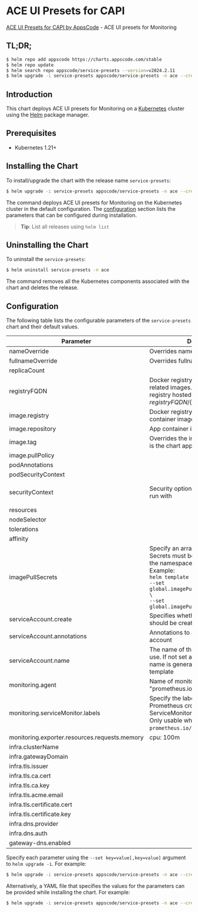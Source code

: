 # ACE UI Presets for CAPI

[ACE UI Presets for CAPI by AppsCode](https://github.com/bytebuilders) - ACE UI presets for Monitoring

## TL;DR;

```bash
$ helm repo add appscode https://charts.appscode.com/stable
$ helm repo update
$ helm search repo appscode/service-presets --version=v2024.2.11
$ helm upgrade -i service-presets appscode/service-presets -n ace --create-namespace --version=v2024.2.11
```

## Introduction

This chart deploys ACE UI presets for Monitoring on a [Kubernetes](http://kubernetes.io) cluster using the [Helm](https://helm.sh) package manager.

## Prerequisites

- Kubernetes 1.21+

## Installing the Chart

To install/upgrade the chart with the release name `service-presets`:

```bash
$ helm upgrade -i service-presets appscode/service-presets -n ace --create-namespace --version=v2024.2.11
```

The command deploys ACE UI presets for Monitoring on the Kubernetes cluster in the default configuration. The [configuration](#configuration) section lists the parameters that can be configured during installation.

> **Tip**: List all releases using `helm list`

## Uninstalling the Chart

To uninstall the `service-presets`:

```bash
$ helm uninstall service-presets -n ace
```

The command removes all the Kubernetes components associated with the chart and deletes the release.

## Configuration

The following table lists the configurable parameters of the `service-presets` chart and their default values.

|                   Parameter                   |                                                                                                                  Description                                                                                                                   |                                                                    Default                                                                     |
|-----------------------------------------------|------------------------------------------------------------------------------------------------------------------------------------------------------------------------------------------------------------------------------------------------|------------------------------------------------------------------------------------------------------------------------------------------------|
| nameOverride                                  | Overrides name template                                                                                                                                                                                                                        | <code>""</code>                                                                                                                                |
| fullnameOverride                              | Overrides fullname template                                                                                                                                                                                                                    | <code>""</code>                                                                                                                                |
| replicaCount                                  |                                                                                                                                                                                                                                                | <code>1</code>                                                                                                                                 |
| registryFQDN                                  | Docker registry fqdn used to pull app related images. Set this to use docker registry hosted at ${registryFQDN}/${registry}/${image}                                                                                                           | <code>ghcr.io</code>                                                                                                                           |
| image.registry                                | Docker registry used to pull app container image                                                                                                                                                                                               | <code>appscode</code>                                                                                                                          |
| image.repository                              | App container image                                                                                                                                                                                                                            | <code>b3</code>                                                                                                                                |
| image.tag                                     | Overrides the image tag whose default is the chart appVersion.                                                                                                                                                                                 | <code>""</code>                                                                                                                                |
| image.pullPolicy                              |                                                                                                                                                                                                                                                | <code>Always</code>                                                                                                                            |
| podAnnotations                                |                                                                                                                                                                                                                                                | <code>{}</code>                                                                                                                                |
| podSecurityContext                            |                                                                                                                                                                                                                                                | <code>{}</code>                                                                                                                                |
| securityContext                               | Security options this container should run with                                                                                                                                                                                                | <code>{"allowPrivilegeEscalation":false,"capabilities":{"drop":["ALL"]},"runAsNonRoot":true,"seccompProfile":{"type":"RuntimeDefault"}}</code> |
| resources                                     |                                                                                                                                                                                                                                                | <code>{}</code>                                                                                                                                |
| nodeSelector                                  |                                                                                                                                                                                                                                                | <code>{}</code>                                                                                                                                |
| tolerations                                   |                                                                                                                                                                                                                                                | <code>[]</code>                                                                                                                                |
| affinity                                      |                                                                                                                                                                                                                                                | <code>{}</code>                                                                                                                                |
| imagePullSecrets                              | Specify an array of imagePullSecrets. Secrets must be manually created in the namespace. <br> Example: <br> `helm template charts/ace \` <br> `--set global.imagePullSecrets[0].name=sec0 \` <br> `--set global.imagePullSecrets[1].name=sec1` | <code>[]</code>                                                                                                                                |
| serviceAccount.create                         | Specifies whether a service account should be created                                                                                                                                                                                          | <code>true</code>                                                                                                                              |
| serviceAccount.annotations                    | Annotations to add to the service account                                                                                                                                                                                                      | <code>{}</code>                                                                                                                                |
| serviceAccount.name                           | The name of the service account to use. If not set and create is true, a name is generated using the fullname template                                                                                                                         | <code>""</code>                                                                                                                                |
| monitoring.agent                              | Name of monitoring agent (eg "prometheus.io/operator")                                                                                                                                                                                         | <code>""</code>                                                                                                                                |
| monitoring.serviceMonitor.labels              | Specify the labels for ServiceMonitor. Prometheus crd will select ServiceMonitor using these labels. Only usable when monitoring agent is `prometheus.io/operator`.                                                                            | <code>{}</code>                                                                                                                                |
| monitoring.exporter.resources.requests.memory | cpu: 100m                                                                                                                                                                                                                                      | <code>128Mi</code>                                                                                                                             |
| infra.clusterName                             |                                                                                                                                                                                                                                                | <code>"c1"</code>                                                                                                                              |
| infra.gatewayDomain                           |                                                                                                                                                                                                                                                | <code>chart-example.local</code>                                                                                                               |
| infra.tls.issuer                              |                                                                                                                                                                                                                                                | <code>"ca" # ca,letsencrypt,letsencrypt-staging</code>                                                                                         |
| infra.tls.ca.cert                             |                                                                                                                                                                                                                                                | <code>""</code>                                                                                                                                |
| infra.tls.ca.key                              |                                                                                                                                                                                                                                                | <code>""</code>                                                                                                                                |
| infra.tls.acme.email                          |                                                                                                                                                                                                                                                | <code>ops@appscode.com</code>                                                                                                                  |
| infra.tls.certificate.cert                    |                                                                                                                                                                                                                                                | <code>""</code>                                                                                                                                |
| infra.tls.certificate.key                     |                                                                                                                                                                                                                                                | <code>""</code>                                                                                                                                |
| infra.dns.provider                            |                                                                                                                                                                                                                                                | <code>"external" # external,cloudflare,route53,cloudDNS</code>                                                                                 |
| infra.dns.auth                                |                                                                                                                                                                                                                                                | <code>{}</code>                                                                                                                                |
| gateway-dns.enabled                           |                                                                                                                                                                                                                                                | <code>false</code>                                                                                                                             |


Specify each parameter using the `--set key=value[,key=value]` argument to `helm upgrade -i`. For example:

```bash
$ helm upgrade -i service-presets appscode/service-presets -n ace --create-namespace --version=v2024.2.11 --set replicaCount=1
```

Alternatively, a YAML file that specifies the values for the parameters can be provided while
installing the chart. For example:

```bash
$ helm upgrade -i service-presets appscode/service-presets -n ace --create-namespace --version=v2024.2.11 --values values.yaml
```

